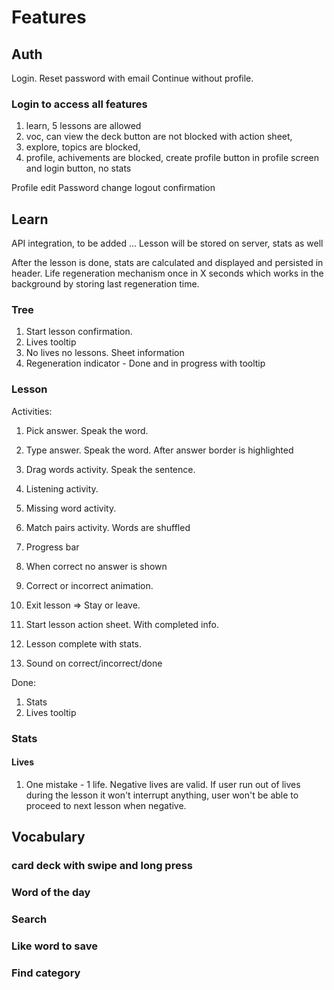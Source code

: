 # Features

## Auth

Login.
Reset password with email
Continue without profile.

### Login to access all features

1. learn, 5 lessons are allowed
1. voc, can view the deck button are not blocked with action sheet,
1. explore, topics are blocked,
1. profile, achivements are blocked, create profile button in profile screen and login button, no stats

Profile edit
Password change
logout confirmation

## Learn

API integration, to be added ...
Lesson will be stored on server, stats as well

After the lesson is done, stats are calculated and displayed and persisted in header.
Life regeneration mechanism once in X seconds which works in the background by storing last regeneration time.

### Tree

1. Start lesson confirmation.
1. Lives tooltip
1. No lives no lessons. Sheet information
1. Regeneration indicator - Done and in progress with tooltip

### Lesson

Activities:

1. Pick answer. Speak the word.
1. Type answer. Speak the word. After answer border is highlighted
1. Drag words activity. Speak the sentence.
1. Listening activity.
1. Missing word activity.
1. Match pairs activity. Words are shuffled

1. Progress bar
1. When correct no answer is shown
1. Correct or incorrect animation.
1. Exit lesson => Stay or leave.
1. Start lesson action sheet. With completed info.
1. Lesson complete with stats.
1. Sound on correct/incorrect/done

Done:

1. Stats
2. Lives tooltip

### Stats

#### Lives

1. One mistake - 1 life. Negative lives are valid. If user run out of lives during the lesson it won't interrupt anything, user won't be able to proceed to next lesson when negative.

## Vocabulary

### card deck with swipe and long press

### Word of the day

### Search

### Like word to save

### Find category
